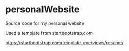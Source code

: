 # personalWebsite
Source code for my personal website

Used a template from startbootstrap.com

https://startbootstrap.com/template-overviews/resume/
